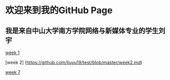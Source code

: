 # 欢迎来到我的GitHub Page
## 我是来自中山大学南方学院网络与新媒体专业的学生刘宇
[week 1](https://github.com/liuyu19/test/blob/master/week1%E5%85%B3%E4%BA%8E%E6%90%9E%E6%90%9E%E5%92%8C%E9%AB%98%E9%AB%98%E7%9A%84%E6%83%B3%E6%B3%95.md)
  
[week 2] (https://github.com/liuyu19/test/blob/master/week2.md)  

[week 7](https://github.com/liuyu19/test/blob/master/week7.md)
